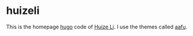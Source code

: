 # huizeli
This is the homepage [hugo](https://gohugo.io/) code of [Huize Li]([huizeli](https://huizeli.onrender.com/)https://huizeli.onrender.com/). I use the themes called [aafu](https://github.com/darshanbaral/aafu).
